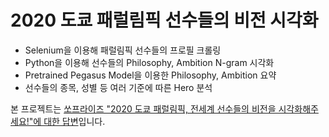 # 2020 도쿄 패럴림픽 선수들의 비전 시각화
* Selenium을 이용해 패럴림픽 선수들의 프로필 크롤링
* Python을 이용해 선수들의 Philosophy, Ambition N-gram 시각화
* Pretrained Pegasus Model을 이용한 Philosophy, Ambition 요약  
* 선수들의 종목, 성별 등 여러 기준에 따른 Hero 분석 

본 프로젝트는 [쏘프라이즈 "2020 도쿄 패럴림픽, 전세계 선수들의 비전을 시각화해주세요!"에 대한 답변](https://alook.so/posts/QDjtZd)입니다.
